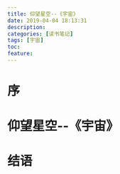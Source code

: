 ```yaml
---
title: 仰望星空--《宇宙》
date: 2019-04-04 18:13:31
description: 
categories: [读书笔记]
tags: [宇宙] 
toc: 
feature: 
---
```

# 序
<!-- more -->

# 仰望星空--《宇宙》

# 结语